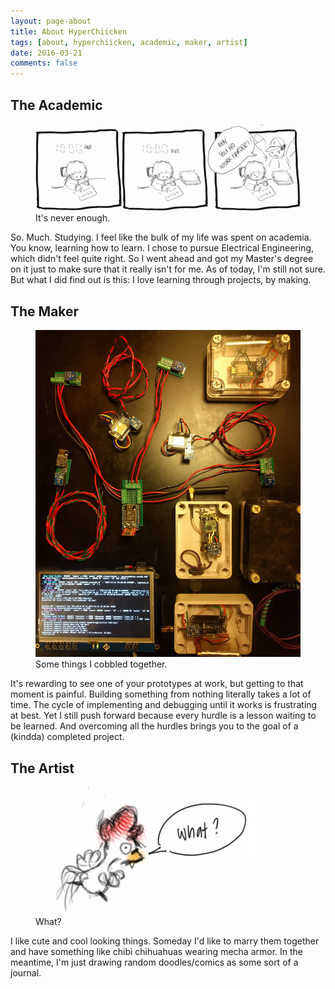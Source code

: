 ```yaml
---
layout: page-about
title: About HyperChiicken
tags: [about, hyperchiicken, academic, maker, artist]
date: 2016-03-21
comments: false
---
```

    
## The Academic
<figure>
	<img src="/assets/img/sketch-2.jpg">
	<figcaption>It's never enough.</figcaption>
</figure>

So. Much. Studying. I feel like the bulk of my life was spent on academia. You know, learning how to learn. I chose to pursue Electrical Engineering, which didn't feel quite right. So I went ahead and got my Master's degree on it just to make sure that it really isn't for me. As of today, I'm still not sure. But what I did find out is this: I love learning through projects, by making.

## The Maker
<figure>
	<img src="/assets/img/maker.jpg">
	<figcaption>Some things I cobbled together.</figcaption>
</figure>

It's rewarding to see one of your prototypes at work, but getting to that moment is painful. Building something from nothing literally takes a lot of time. The cycle of implementing and debugging until it works is frustrating at best. Yet I still push forward because every hurdle is a lesson waiting to be learned. And overcoming all the hurdles brings you to the goal of a (kindda) completed project.

## The Artist
<figure>
	<img src="/assets/img/artist.jpg">
	<figcaption>What?</figcaption>
</figure>

I like cute and cool looking things. Someday I'd like to marry them together and have something like chibi chihuahuas wearing mecha armor. In the meantime, I'm just drawing random doodles/comics as some sort of a journal.

